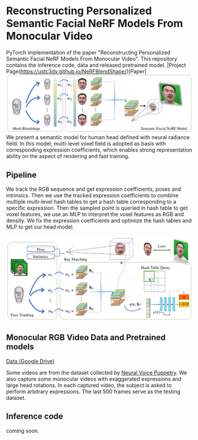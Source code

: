 # Reconstructing Personalized Semantic Facial NeRF Models From Monocular Video
PyTorch implementation of the paper "Reconstructing Personalized Semantic Facial NeRF Models From Monocular Video". This repository contains the inference code, data and released pretrained model.
|Project Page(https://ustc3dv.github.io/NeRFBlendShape/)|Paper|
![teaser](fig/teaser.png)
We present a semantic model for human head defined with neural radiance field. In this model, multi-level voxel field is adopted as basis with corresponding expression coefficients, which enables strong representation ability on the aspect of rendering and fast training.

## Pipeline
We track the RGB sequence and get expression coefficients, poses and intrinsics. Then we use the tracked expression coefficients to combine multiple multi-level hash tables to get a hash table corresponding to a specific expression. Then the sampled point is queried in hash table to get voxel features, we use an MLP to interpret the voxel features as RGB and density. We fix the expression coefficients and optimize the hash tables and MLP to get our head model.

![pipeline](fig/pipeline.png)

## Monocular RGB Video Data and Pretrained models

[Data (Google Drive)](https://drive.google.com/drive/folders/1OiUvo7vHekVpy67Nuxnh3EuJQo7hlSq1?usp=sharing)

Some videos are from the dataset collected by [Neural Voice Puppetry](https://justusthies.github.io/posts/neural-voice-puppetry/). We also capture some monocular videos with exaggerated expressions and large head rotations. In each captured video, the subject is asked to perform arbitrary expressions. The last 500 frames serve as the testing dataset.

## Inference code
coming soon.

